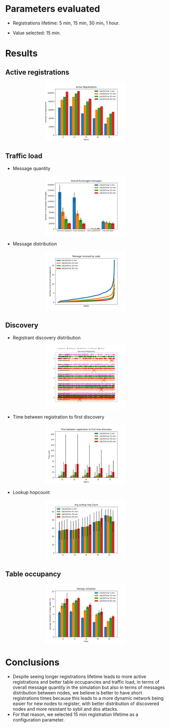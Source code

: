 # Parameters evaluated

* Registrations lifetime: 5 min, 15 min, 30 min, 1 hour.

* Value selected: 15 min.

# Results

## Active registrations
<p align="center">
  <img src="../imgs/ad_lifetime/registration_origin.png" width="50%" />
</p>

## Traffic load

* Message quantity
<p align="center">
  <img src="../imgs/ad_lifetime/message_quantity.png" width="50%" />
</p>

* Message distribution

<p align="center">
  <img src="../imgs/ad_lifetime/messages_received2.png" width="50%" />
</p>

## Discovery

* Registrant discovery distribution

<p align="center">
  <img src="../imgs/ad_lifetime/registrant_distribution.png" width="50%" />
</p>

* Time between registration to first discovery

<p align="center">
  <img src="../imgs/ad_lifetime/min_time_discovery.png" width="50%" />
</p>

* Lookup hopcount

<p align="center">
  <img src="../imgs/ad_lifetime/lookup_hopcount.png" width="50%" />
</p>

## Table occupancy

<p align="center">
  <img src="../imgs/ad_lifetime/storage_utilisation.png" width="50%" />
</p>

# Conclusions

* Despite seeing longer registrations lifetime leads to more active registrations and better table occupancies and traffic load, in terms of overall message quantity in the simulation but also in terms of messages distribution between nodes, we believe is better to have short registrations times because this leads to a more dynamic network being easier for new nodes to register, with better distribution of discovered nodes and more resistant to sybil and dos attacks.
* For that reason, we selected 15 min registration lifetime as a configuration parameter.
